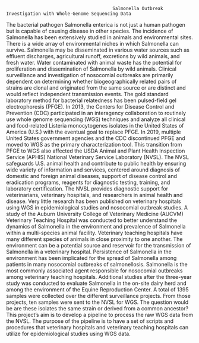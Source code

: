                                             Salmonella Outbreak Investigation with Whole-Genome Sequencing Data

The bacterial pathogen Salmonella enterica is not just a human pathogen but is capable of causing disease in other species. The incidence of Salmonella has been extensively studied in animals and environmental sites. There is a wide array of environmental niches in which Salmonella can survive. Salmonella may be disseminated in various water sources such as effluent discharges, agricultural runoff, excretions by wild animals, and fresh water. Water contaminated with animal waste has the potential for proliferation and dissemination of Salmonella by wild animals.
Clinical surveillance and investigation of nosocomial outbreaks are primarily dependent on determining whether biogeographically related pairs of strains are clonal and originated from the same source or are distinct and would reflect independent transmission events. The gold standard laboratory method for bacterial relatedness has been pulsed-field gel electrophoresis (PFGE). In 2013, the Centers for Disease Control and Prevention (CDC) participated in an interagency collaboration to routinely use whole genome sequencing (WGS) techniques and analyze all clinical and food-related Listeria monocytogenes isolates in the United States of America (U.S.) with the eventual goal to replace PFGE. In 2019, multiple United States government agencies and the CDC discontinued PFGE and moved to WGS as the primary characterization tool. This transition from PFGE to WGS also affected the USDA Animal and Plant Health Inspection Service (APHIS) National Veterinary Service Laboratory (NVSL). The NVSL safeguards U.S. animal health and contribute to public health by ensuring wide variety of information and services, centered around diagnosis of domestic and foreign animal diseases, support of disease control and eradication programs, reagents for diagnostic testing, training, and laboratory certification. The NVSL provides diagnostic support for veterinarians, veterinary hospitals, and researchers in animal health and disease. Very little research has been published on veterinary hospitals using WGS in epidemiological studies and nosocomial outbreak studies.
A study of the Auburn University College of Veterinary Medicine (AUCVM) Veterinary Teaching Hospital was conducted to better understand the dynamics of Salmonella in the environment and prevalence of Salmonella within a multi-species animal facility. Veterinary teaching hospitals have many different species of animals in close proximity to one another. The environment can be a potential source and reservoir for the transmission of Salmonella in a veterinary hospital. Persistence of Salmonella in the environment has been implicated for the spread of Salmonella among patients in many nosocomial outbreaks of salmonellosis. Salmonella is the most commonly associated agent responsible for nosocomial outbreaks among veterinary teaching hospitals.
Additional studies after the three-year study was conducted to evaluate Salmonella in the on-site dairy herd and among the environment of the Equine Reproduction Center. A total of 1395 samples were collected over the different surveillance projects. From those projects, ten samples were sent to the NVSL for WGS. The question would be are these isolates the same strain or derived from a common ancestor? This project’s aim is to develop a pipeline to process the raw WGS data from the NVSL. The purpose of the pipeline is to have a set of scripts and procedures that veterinary hospitals and veterinary teaching hospitals can utilize for epidemiological studies using WGS data.
